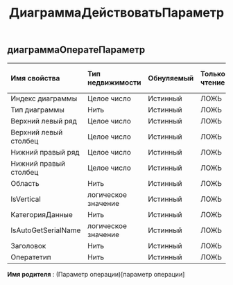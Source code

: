 ﻿---
title: ДиаграммаДействоватьПараметр
second_title: Aspose.Cells Cloud Documen
type: docs
url: /ru/specification/model/chartoperateparameter/
description: "Aspose.Cells Спецификация облачной модели: ChartOperateParameter. Легко обрабатывайте Excel и другие документы электронных таблиц с помощью таких функций, как открытие, создание, редактирование, разделение, слияние, сравнение и преобразование."
weight: 50
---
## **диаграммаОператеПараметр**

 

| Имя свойства| Тип недвижимости| Обнуляемый| Только чтение| Значение по умолчанию| Описание|
|:- |:- |:- |:- |:- |:- |
| Индекс диаграммы| Целое число| Истинный| ЛОЖЬ|||
| Тип диаграммы| Нить| Истинный| ЛОЖЬ|||
| Верхний левый ряд| Целое число| Истинный| ЛОЖЬ|||
| Верхний левый столбец| Целое число| Истинный| ЛОЖЬ|||
| Нижний правый ряд| Целое число| Истинный| ЛОЖЬ|||
| Нижний правый столбец| Целое число| Истинный| ЛОЖЬ|||
| Область| Нить| Истинный| ЛОЖЬ|||
| IsVertical| логическое значение| Истинный| ЛОЖЬ|||
| КатегорияДанные| Нить| Истинный| ЛОЖЬ|||
| IsAutoGetSerialName| логическое значение| Истинный| ЛОЖЬ|||
| Заголовок| Нить| Истинный| ЛОЖЬ|||
| Оператетип| Нить| Истинный| ЛОЖЬ|||

**Имя родителя** : (Параметр операции)[параметр операции]